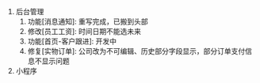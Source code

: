1. 后台管理
   1. 功能[消息通知]: 重写完成，已搬到头部
   2. 修改[员工工资]: 时间日期不能选未来
   3. 功能[首页-客户跟进]: 开发中
   4. 修复[实物订单]: 公司改为不可编辑、历史部分字段显示，部分订单支付信息不显示问题
2. 小程序
